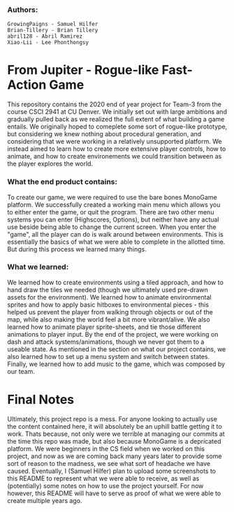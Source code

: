 ### Authors:
    GrowingPaigns - Samuel Hilfer
    Brian-Tillery - Brian Tillery
    abril128 - Abril Ramirez
    Xiao-Lii - Lee Phonthongsy

# From Jupiter - Rogue-like Fast-Action Game

This repository contains the 2020 end of year project for Team-3 from the course CSCI 2941 at CU Denver. We initially set out with large ambitions and gradually pulled back as we realized the full extent of what building a game entails. We originally hoped to comeplete some sort of rogue-like prototype, but considering we knew nothing about procedural generation, and considering that we were working in a relatively unsupported platform. We instead aimed to learn how to create more extensive player controls, how to animate, and how to create environements we could transition between as the player explores the world.

### What the end product contains:

To create our game, we were required to use the bare bones MonoGame platform. We successfully created a working main menu which allows you to either enter the game, or quit the program. There are two other menu systems you can enter (Highscores, Options), but neither have any actual use beside being able to change the current screen. When you enter the "game", all the player can do is walk around between environments. This is essentially the basics of what we were able to complete in the allotted time. But during this process we learned many things.

### What we learned:

We learned how to create environments using a tiled approach, and how to hand draw the tiles we needed (though we ultimately used pre-drawn assets for the environment). We learned how to animate environmental sprites and how to apply basic hitboxes to environmental pieces - this helped us prevent the player from walking through objects or out of the map, while also making the world feel a bit more vibrant/alive. We also learned how to animate player sprite-sheets, and tie those different animations to player input. By the end of the project, we were working on dash and attack systems/animations, though we never got them to a useable state. As mentioned in the section on what our project contains, we also learned how to set up a menu system and switch between states. Finally, we learned how to add music to the game, which was composed by our team.

# Final Notes

Ultimately, this project repo is a mess. For anyone looking to actually use the content contained here, it will absolutely be an uphill battle getting it to work. Thats because, not only were we terrible at managing our commits at the time this repo was made, but also because MonoGame is a depricated platform. We were beginners in the CS field when we worked on this project, and now as we are coming back many years later to provide some sort of reason to the madness, we see what sort of headache we have caused. Eventually, I (Samuel Hilfer) plan to upload some screenshots to this README to represent what we were able to receive, as well as (potentially) some notes on how to use the project yourself. For now however, this README will have to serve as proof of what we were able to create multiple years ago.
